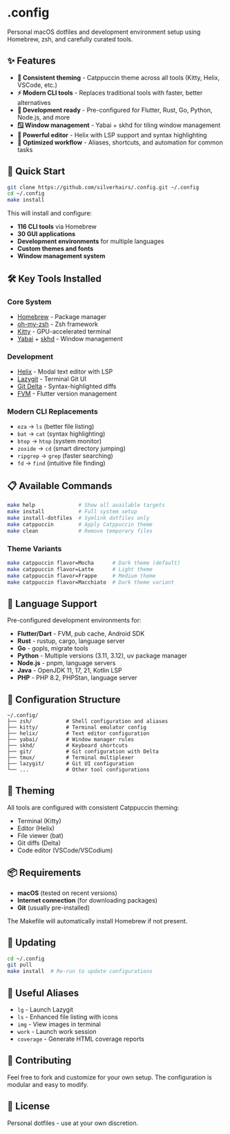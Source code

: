 # .config

Personal macOS dotfiles and development environment setup using Homebrew, zsh, and carefully curated tools.

## ✨ Features

- **🎨 Consistent theming** - Catppuccin theme across all tools (Kitty, Helix, VSCode, etc.)
- **⚡ Modern CLI tools** - Replaces traditional tools with faster, better alternatives
- **🔧 Development ready** - Pre-configured for Flutter, Rust, Go, Python, Node.js, and more
- **🪟 Window management** - Yabai + skhd for tiling window management
- **📝 Powerful editor** - Helix with LSP support and syntax highlighting
- **🚀 Optimized workflow** - Aliases, shortcuts, and automation for common tasks

## 🚀 Quick Start

```bash
git clone https://github.com/silverhairs/.config.git ~/.config
cd ~/.config
make install
```

This will install and configure:
- **116 CLI tools** via Homebrew
- **30 GUI applications** 
- **Development environments** for multiple languages
- **Custom themes and fonts**
- **Window management system**

## 🛠 Key Tools Installed

### Core System
- [Homebrew](https://brew.sh/) - Package manager
- [oh-my-zsh](https://github.com/ohmyzsh/ohmyzsh) - Zsh framework
- [Kitty](https://github.com/kovidgoyal/kitty) - GPU-accelerated terminal
- [Yabai](https://github.com/koekeishiya/yabai) + [skhd](https://github.com/koekeishiya/skhd) - Window management

### Development
- [Helix](https://github.com/helix-editor/helix) - Modal text editor with LSP
- [Lazygit](https://github.com/jesseduffield/lazygit) - Terminal Git UI
- [Git Delta](https://github.com/dandavison/delta) - Syntax-highlighted diffs
- [FVM](https://github.com/leoafarias/fvm) - Flutter version management

### Modern CLI Replacements
- `eza` → `ls` (better file listing)
- `bat` → `cat` (syntax highlighting)
- `btop` → `htop` (system monitor)
- `zoxide` → `cd` (smart directory jumping)
- `ripgrep` → `grep` (faster searching)
- `fd` → `find` (intuitive file finding)

## 📋 Available Commands

```bash
make help              # Show all available targets
make install           # Full system setup
make install-dotfiles  # Symlink dotfiles only
make catppuccin        # Apply Catppuccin theme
make clean             # Remove temporary files
```

### Theme Variants
```bash
make catppuccin flavor=Mocha      # Dark theme (default)
make catppuccin flavor=Latte      # Light theme
make catppuccin flavor=Frappe     # Medium theme
make catppuccin flavor=Macchiato  # Dark theme variant
```

## 🎯 Language Support

Pre-configured development environments for:

- **Flutter/Dart** - FVM, pub cache, Android SDK
- **Rust** - rustup, cargo, language server
- **Go** - gopls, migrate tools
- **Python** - Multiple versions (3.11, 3.12), uv package manager
- **Node.js** - pnpm, language servers
- **Java** - OpenJDK 11, 17, 21, Kotlin LSP
- **PHP** - PHP 8.2, PHPStan, language server

## 🔧 Configuration Structure

```
~/.config/
├── zsh/           # Shell configuration and aliases
├── kitty/         # Terminal emulator config
├── helix/         # Text editor configuration
├── yabai/         # Window manager rules
├── skhd/          # Keyboard shortcuts
├── git/           # Git configuration with Delta
├── tmux/          # Terminal multiplexer
├── lazygit/       # Git UI configuration
└── ...            # Other tool configurations
```

## 🎨 Theming

All tools are configured with consistent Catppuccin theming:
- Terminal (Kitty)
- Editor (Helix)
- File viewer (bat)
- Git diffs (Delta)
- Code editor (VSCode/VSCodium)

## 📦 Requirements

- **macOS** (tested on recent versions)
- **Internet connection** (for downloading packages)
- **Git** (usually pre-installed)

The Makefile will automatically install Homebrew if not present.

## 🔄 Updating

```bash
cd ~/.config
git pull
make install  # Re-run to update configurations
```

## 🎯 Useful Aliases

- `lg` - Launch Lazygit
- `ls` - Enhanced file listing with icons
- `img` - View images in terminal
- `work` - Launch work session
- `coverage` - Generate HTML coverage reports

## 🤝 Contributing

Feel free to fork and customize for your own setup. The configuration is modular and easy to modify.

## 📄 License

Personal dotfiles - use at your own discretion.
